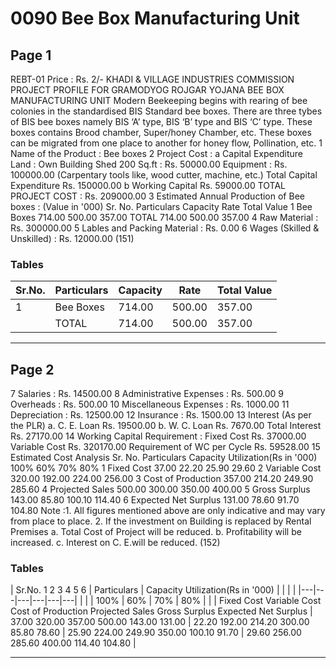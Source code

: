 # 0090 Bee Box Manufacturing Unit

## Page 1

REBT-01 Price : Rs. 2/- KHADI & VILLAGE INDUSTRIES COMMISSION PROJECT PROFILE FOR GRAMODYOG ROJGAR YOJANA BEE BOX MANUFACTURING UNIT Modern Beekeeping begins with rearing of bee colonies in the standardised BIS Standard bee boxes. There are three tybes of BIS bee boxes namely BIS ‘A’ type, BIS ‘B’ type and BIS ‘C’ type. These boxes contains Brood chamber, Super/honey Chamber, etc. These boxes can be migrated from one place to another for honey flow, Pollination, etc. 1 Name of the Product : Bee boxes 2 Project Cost : a Capital Expenditure Land : Own Building Shed 200 Sq.ft : Rs. 50000.00 Equipment : Rs. 100000.00 (Carpentary tools like, wood cutter, machine, etc.) Total Capital Expenditure Rs. 150000.00 b Working Capital Rs. 59000.00 TOTAL PROJECT COST : Rs. 209000.00 3 Estimated Annual Production of Bee boxes : (Value in '000) Sr. No. Particulars Capacity Rate Total Value 1 Bee Boxes 714.00 500.00 357.00 TOTAL 714.00 500.00 357.00 4 Raw Material : Rs. 300000.00 5 Lables and Packing Material : Rs. 0.00 6 Wages (Skilled & Unskilled) : Rs. 12000.00 (151)

### Tables

| Sr.No. | Particulars | Capacity | Rate | Total Value |
|---|---|---|---|---|
| 1 | Bee Boxes | 714.00 | 500.00 | 357.00 |
|  | TOTAL | 714.00 | 500.00 | 357.00 |

---

## Page 2

7 Salaries : Rs. 14500.00 8 Administrative Expenses : Rs. 500.00 9 Overheads : Rs. 500.00 10 Miscellaneous Expenses : Rs. 1000.00 11 Depreciation : Rs. 12500.00 12 Insurance : Rs. 1500.00 13 Interest (As per the PLR) a. C. E. Loan Rs. 19500.00 b. W. C. Loan Rs. 7670.00 Total Interest Rs. 27170.00 14 Working Capital Requirement : Fixed Cost Rs. 37000.00 Variable Cost Rs. 320170.00 Requirement of WC per Cycle Rs. 59528.00 15 Estimated Cost Analysis Sr. No. Particulars Capacity Utilization(Rs in '000) 100% 60% 70% 80% 1 Fixed Cost 37.00 22.20 25.90 29.60 2 Variable Cost 320.00 192.00 224.00 256.00 3 Cost of Production 357.00 214.20 249.90 285.60 4 Projected Sales 500.00 300.00 350.00 400.00 5 Gross Surplus 143.00 85.80 100.10 114.40 6 Expected Net Surplus 131.00 78.60 91.70 104.80 Note :1. All figures mentioned above are only indicative and may vary from place to place. 2. If the investment on Building is replaced by Rental Premises a. Total Cost of Project will be reduced. b. Profitability will be increased. c. Interest on C. E.will be reduced. (152)

### Tables

| Sr.No.
1
2
3
4
5
6 | Particulars | Capacity Utilization(Rs in '000) |  |  |  |
|---|---|---|---|---|---|
|  |  | 100% | 60% | 70% | 80% |
|  | Fixed Cost
Variable Cost
Cost of Production
Projected Sales
Gross Surplus
Expected Net Surplus | 37.00
320.00
357.00
500.00
143.00
131.00 | 22.20
192.00
214.20
300.00
85.80
78.60 | 25.90
224.00
249.90
350.00
100.10
91.70 | 29.60
256.00
285.60
400.00
114.40
104.80 |

---
